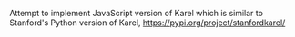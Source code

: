 Attempt to implement JavaScript version of Karel which is similar to Stanford's Python version of Karel, https://pypi.org/project/stanfordkarel/